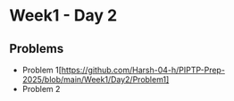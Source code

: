 # Week1 - Day 2

## Problems
- Problem 1[https://github.com/Harsh-04-h/PIPTP-Prep-2025/blob/main/Week1/Day2/Problem1]
- Problem 2
